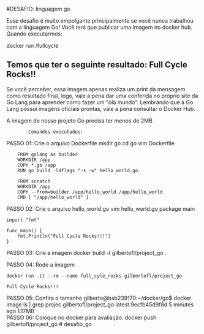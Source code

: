 #DESAFIO: linguagem go

Esse desafio é muito empolgante principalmente se você nunca trabalhou com a linguagem Go!
Você terá que publicar uma imagem no docker hub. Quando executarmos:

docker run <seu-user>/fullcycle

Temos que ter o seguinte resultado: Full Cycle Rocks!!
---------------------------------------------------

Se você perceber, essa imagem apenas realiza um print da mensagem como resultado final, logo, vale a pena dar uma conferida no próprio site da Go Lang para aprender como fazer um "olá mundo".
Lembrando que a Go Lang possui imagens oficiais prontas, vale a pena consultar o Docker Hub.

A imagem de nosso projeto Go precisa ter menos de 2MB

            Comandos executados:

PASSO 01: Crie o arquivo Dockerfile
    mkdir go 
    cd go 
    vim Dockerfile

        FROM golang as builder
        WORKDIR /app
        COPY *.go /app
        RUN go build -ldflags "-s -w" hello_world.go

        FROM scratch
        WORKDIR /app
        COPY --from=builder /app/hello_world /app/hello_world
        CMD [ "/app/hello_world" ]

PASSO 02: Crie o arquivo hello_world.go
vim hello_world.go
    package main

    import "fmt"

    func main() {
        fmt.Println("Full Cycle Rocks!!!")
    }

PASSO 03: Crie a imagem
    docker build -t gilbertofl/project_go .

PASSO 04: Rode a imagem

    docker run -it --rm --name full_cyle_rocks gilbertofl/project_go

    Full Cycle Rocks!!!

PASSO 05: Confira o tamanho
    gilberto@bsb239170:~/docker/go$ docker image ls | grep projec
    gilbertofl/project_go  latest  9ecfb45d9f8d   5 minutes ago   1.17MB    
PASSO 06: Coloque no docker para avaliação.
    docker push gilbertofl/project_go    # desafio_go
